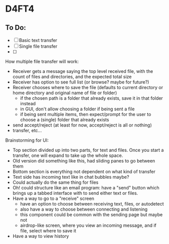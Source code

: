 # D4FT4

## To Do:
- [ ] Basic text transfer
- [ ] Single file transfer
- [ ] 


How multiple file transfer will work:
- Receiver gets a message saying the top level received file, with the count of files and directories, and the expected total size
- Receiver has option to see full list (or browse? maybe for future?)
- Receiver chooses where to save the file (defaults to current directory or home directory and original name of file or folder)
    - if the chosen path is a folder that already exists, save it in that folder instead
    - in GUI, don't allow choosing a folder if being sent a file
    - if being sent multiple items, then expect/prompt for the user to choose a (single) folder that already exists
- send accept/reject (at least for now, accept/reject is all or nothing)
- transfer, etc...

Brainstorming for UI:
- Top section divided up into two parts, for text and files. Once you start a transfer, one will expand to take up the whole space.
- Old version did something like this, had sliding panes to go between them
- Bottom section is everything not dependent on what kind of transfer
- Text side has incoming text like in chat bubbles maybe?
- Could actually do the same thing for files
- Oh! could structure like an email program: have a "send" button which brings up a tabbed interface with to send either text or files.
- Have a way to go to a "receive" screen
  - have an option to choose between receiving text, files, or autodetect
  - also have a way to choose between connecting and listening
  - this component could be common with the sending page but maybe not
  - airdrop-like screen, where you view an incoming message, and if file, select where to save it
- Have a way to view history